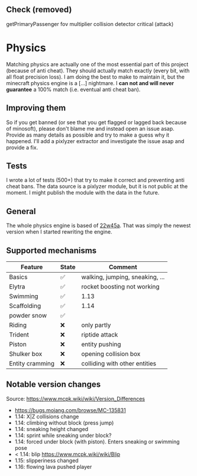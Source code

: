 ## Check (removed)

getPrimaryPassenger
fov multiplier
collision detector
critical (attack)

# Physics

Matching physics are actually one of the most essential part of this project (because of anti cheat).
They should actually match exactly (every bit, with all float precision loss).
I am doing the best to make to maintain it, but the minecraft physics engine is a [...] nightmare.
I **can not and will never guarantee** a 100% match (i.e. eventual anti cheat ban).

## Improving them

So if you get banned (or see that you get flagged or lagged back because of minosoft),
please don't blame me and instead open an issue asap. Provide as many details as possible and try to make a guess why it
happened.
I'll add a pixlyzer extractor and investigate the issue asap and provide a fix.

## Tests

I wrote a lot of tests (500+) that try to make it correct and preventing anti cheat bans.
The data source is a pixlyzer module, but it is not public at the moment. I might publish the module with the data in
the future.

## General

The whole physics engine is based of [22w45a](https://www.minecraft.net/en-us/article/minecraft-snapshot-22w45a).
That was simply the newest version when I started rewriting the engine.

## Supported mechanisms

| Feature         | State | Comment                         |
|-----------------|-------|---------------------------------|
| Basics          | ✅     | walking, jumping, sneaking, ... |
| Elytra          | ✅     | rocket boosting not working     |
| Swimming        | ✅     | 1.13                            |
| Scaffolding     | ✅     | 1.14                            |
| powder snow     | ✅     |                                 |
| Riding          | ❌     | only partly                     |
| Trident         | ❌     | riptide attack                  |
| Piston          | ❌     | entity pushing                  |
| Shulker box     | ❌     | opening collision box           |
| Entity cramming | ❌     | colliding with other entities   |

## Notable version changes

Source: https://www.mcpk.wiki/wiki/Version_Differences

- https://bugs.mojang.com/browse/MC-135831
- 1.14: X|Z collisions change
- 1.14: climbing without block (press jump)
- 1.14: sneaking height changed
- 1.14: sprint while sneaking under block?
- 1.14: forced under block (with piston). Enters sneaking or swimming pose
- < 1.14: blip https://www.mcpk.wiki/wiki/Blip
- 1.15: slipperiness changed
- 1.16: flowing lava pushed player
